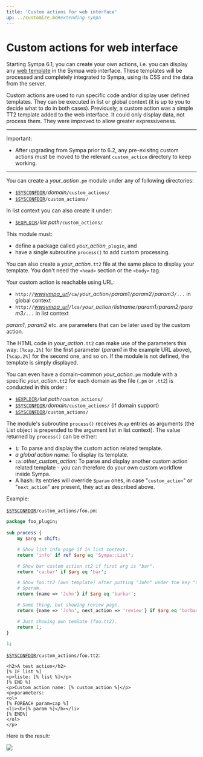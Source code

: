```yaml
---
title: 'Custom actions for web interface'
up: ../customize.md#extending-sympa
---
```


Custom actions for web interface
================================

Starting Sympa 6.1, you can create your own actions, i.e. you can display any [web template](basics-templates.md#mail-and-web-template-files) in the Sympa web interface. These templates will be processed and completely integrated to Sympa, using its CSS and the data from the server.

Custom actions are used to run specific code and/or display user defined templates. They can be executed in list or global context (it is up to you to decide what to do in both cases). Previously, a custom action was a simple TT2 template added to the web interface. It could only display data, not process them. They were improved to allow greater expressiveness.

----
Important:

  * After upgrading from Sympa prior to 6.2, any pre-exisitng custom actions
    must be moved to the relevant `custom_action` directory to keep working.

----

You can create a *your_action*`.pm` module under any of following directories:

  - [``$SYSCONFDIR``](../layout.md#sysconfdir)`/`*domain*`/custom_actions/`
  - [``$SYSCONFDIR``](../layout.md#sysconfdir)`/custom_actions/`

In list context you can also create it under:

  - [``$EXPLDIR``](../layout.md#expldir)`/`*list path*`/custom_actions/`

This module must:

  - define a package called *your_action*`_plugin`, and
  - have a single subroutine `process()` to add custom processing.

You can also create a *your_action*`.tt2` file at the same place to display your template. You don't need the `<head>` section or the `<body>` tag.

Your custom action is reachable using URL:

  - `http://`[*wwsympa_url*](/gpldoc/man/sympa_config.5.html#wwsympa_url)`/ca/`*your_action*`/`*param1*`/`*param2*`/`*param3*`/...`
    in global context
  - `http://`[*wwsympa_url*](/gpldoc/man/sympa_config.5.html#wwsympa_url)`/lca/`*your_action*`/`*listname*`/`*param1*`/`*param2*`/`*param3*`/...`
    in list context

*param1*, *param2* etc. are parameters that can be later used by the custom action.

The HTML code in *your_action*`.tt2` can make use of the parameters this way: `[%cap.1%]` for the first parameter (*param1* in the example URL above), `[%cap.2%]` for the second one, and so on. If the module is not defined, the template is simply displayed.

You can even have a domain-common *your_action*`.pm` module
with a specific *your_action*`.tt2` for each domain as the file (`.pm`
or `.tt2`) is conducted in this order :

  - [``$EXPLDIR``](../layout.md#expldir)`/`*list path*`/custom_actions/`
  - [``$SYSCONFDIR``](../layout.md#sysconfdir)`/`*domain*`/custom_actions/`
    (if domain support)
  - [``$SYSCONFDIR``](../layout.md#sysconfdir)`/custom_actions/`

The module's subroutine `process()` receives `@cap` entries as arguments (the List object is prepended to the argument list in list context). The value returned by `process()` can be either:

  - `1`: To parse and display the custom action related template.
  - *a global action name*: To display its template.
  - `ca:`*other_custom_action*: To parse and display another custom action related template - you can therefore do your own custom workflow inside Sympa.
  - A hash: Its entries will override `$param` ones, in case "`custom_action`" or "`next_action`" are present, they act as described above.

Example:

[``$SYSCONFDIR``](../layout.md#sysconfdir)`/custom_actions/foo.pm`:
``` perl
package foo_plugin;
 
sub process {
    my $arg = shift;

    # Show list info page if in list context.
    return 'info' if ref $arg eq 'Sympa::List';

    # Show bar custom action tt2 if first arg is "bar".
    return 'ca:bar' if $arg eq 'bar';

    # Show foo.tt2 (own template) after putting "John" under the key "name" in
    # $param.
    return {name => 'John'} if $arg eq 'barbar';

    # Same thing, but showing review page.
    return {name => 'John', next_action => 'review'} if $arg eq 'barbarbar';

    # Just showing own temlate (foo.tt2).
    return 1; 
}

1;
```

[``$SYSCONFDIR``](../layout.md#sysconfdir)`/custom_actions/foo.tt2`:
``` html4strict
<h2>A test action</h2>
[% IF list %]
<p>liste: [% list %]</p>
[% END %]
<p>Custom action name: [% custom_action %]</p>
<p>parameters:
<ol>
[% FOREACH param=cap %]
<li><b>[% param %]</b></li>
[% END%]
</ol>
</p>
```

Here is the result:

![](../media/custom_action.png)

